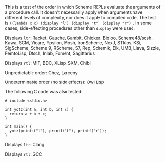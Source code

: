 This is a test of the order in which Scheme REPLs evaluate the arguments of a procedure call.  It doesn't necessarily apply when arguments have different levels of complexity, nor does it apply to compiled code.  The test is `((lambda x x) (display "l") (display "t") (display "r"))`.  In some cases, side-effecting procedures other than `display` were used.

Displays `ltr`: Racket, Gauche, Gambit, Chicken, Bigloo, Scheme48/scsh, Kawa, SCM, Vicare, Ypsilon, Mosh, IronScheme, NexJ, STklos, KSi, SigScheme, Scheme 9, RScheme, S7, Rep, Schemik, Elk, UMB, Llava, Sizzle, FemtoLisp, Dfsch, Inlab, Foment, Sagittarius

Displays `rtl`: MIT, BDC, XLisp, SXM, Chibi

Unpredictable order: Chez, Larceny

Undeterminable order (no side effects): Owl Lisp

The following C code was also tested:

```
# include <stdio.h>

int yotz(int a, int b, int c) {
  return a + b + c;
}

int main() {
  yotz(printf("l"), printf("t"), printf("r"));
}
```

Displays `ltr`: Clang

Displays `rtl`: GCC
